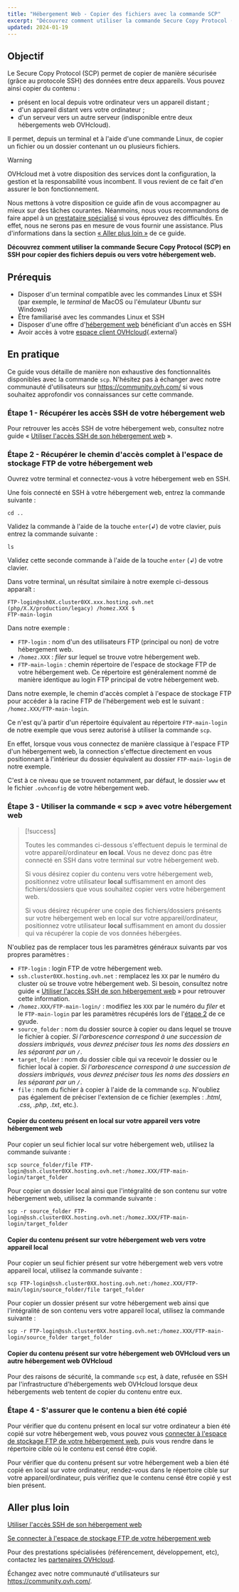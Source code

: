 ```yaml
---
title: "Hébergement Web - Copier des fichiers avec la commande SCP"
excerpt: "Découvrez comment utiliser la commande Secure Copy Protocol (SCP) en SSH pour copier des fichiers depuis ou vers votre hébergement web"
updated: 2024-01-19
---
```


## Objectif

Le Secure Copy Protocol (SCP) permet de copier de manière sécurisée (grâce au protocole SSH) des données entre deux appareils. Vous pouvez ainsi copier du contenu :

- présent en local depuis votre ordinateur vers un appareil distant ;
- d'un appareil distant vers votre ordinateur ;
- d'un serveur vers un autre serveur (indisponible entre deux hébergements web OVHcloud).

Il permet, depuis un terminal et à l'aide d'une commande Linux, de copier un fichier ou un dossier contenant un ou plusieurs fichiers.

> [!warning]
>
> OVHcloud met à votre disposition des services dont la configuration, la gestion et la responsabilité vous incombent. Il vous revient de ce fait d'en assurer le bon fonctionnement.
> 
> Nous mettons à votre disposition ce guide afin de vous accompagner au mieux sur des tâches courantes. Néanmoins, nous vous recommandons de faire appel à un [prestataire spécialisé](https://partner.ovhcloud.com/fr/directory/) si vous éprouvez des difficultés. En effet, nous ne serons pas en mesure de vous fournir une assistance. Plus d'informations dans la section [« Aller plus loin »](#go-further) de ce guide.
>

**Découvrez comment utiliser la commande Secure Copy Protocol (SCP) en SSH pour copier des fichiers depuis ou vers votre hébergement web.**

## Prérequis

- Disposer d'un terminal compatible avec les commandes Linux et SSH (par exemple, le *terminal* de MacOS ou l'émulateur *Ubuntu* sur Windows)
- Être familiarisé avec les commandes Linux et SSH
- Disposer d'une offre d'[hébergement web](https://www.ovhcloud.com/fr/web-hosting/) bénéficiant d'un accès en SSH
- Avoir accès à votre [espace client OVHcloud](https://www.ovh.com/auth/?action=gotomanager&from=https://www.ovh.com/fr/&ovhSubsidiary=fr){.external}

## En pratique

Ce guide vous détaille de manière non exhaustive des fonctionnalités disponibles avec la commande `scp`. N'hésitez pas à échanger avec notre communauté d'utilisateurs sur <https://community.ovh.com/> si vous souhaitez approfondir vos connaissances sur cette commande.

### Étape 1 - Récupérer les accès SSH de votre hébergement web

Pour retrouver les accès SSH de votre hébergement web, consultez notre guide « [Utiliser l'accès SSH de son hébergement web](/pages/web_cloud/web_hosting/ssh_on_webhosting) ».

### Étape 2 - Récupérer le chemin d'accès complet à l'espace de stockage FTP de votre hébergement web<a name="step2"></a>

Ouvrez votre terminal et connectez-vous à votre hébergement web en SSH.

Une fois connecté en SSH à votre hébergement web, entrez la commande suivante : 

```ssh
cd ..
```

Validez la commande à l'aide de la touche `enter`(↲) de votre clavier, puis entrez la commande suivante :

```ssh
ls
```

Validez cette seconde commande à l'aide de la touche `enter` (↲) de votre clavier.

Dans votre terminal, un résultat similaire à notre exemple ci-dessous apparaît :

```ssh
FTP-login@ssh0X.cluster0XX.xxx.hosting.ovh.net (php/X.X/production/legacy) /homez.XXX $
FTP-main-login
```

Dans notre exemple :

- `FTP-login` : nom d'un des utilisateurs FTP (principal ou non) de votre hébergement web.
- `/homez.XXX` : *filer* sur lequel se trouve votre hébergement web.
- `FTP-main-login` : chemin répertoire de l'espace de stockage FTP de votre hébergement web. Ce répertoire est généralement nommé de manière identique au login FTP principal de votre hébergement web.

Dans notre exemple, le chemin d'accès complet à l'espace de stockage FTP pour accéder à la racine FTP de l'hébergement web est le suivant : `/homez.XXX/FTP-main-login`.

Ce n'est qu'à partir d'un répertoire équivalent au répertoire `FTP-main-login` de notre exemple que vous serez autorisé à utiliser la commande `scp`.

En effet, lorsque vous vous connectez de manière classique à l'espace FTP d'un hébergement web, la connection s'effectue directement en vous positionnant à l'intérieur du dossier équivalent au dossier `FTP-main-login` de notre exemple.

C'est à ce niveau que se trouvent notamment, par défaut, le dossier `www` et le fichier `.ovhconfig` de votre hébergement web.

### Étape 3 - Utiliser la commande « scp » avec votre hébergement web

> [!success]
>
> Toutes les commandes ci-dessous s'effectuent depuis le terminal de votre appareil/ordinateur **en local**. Vous ne devez donc pas être connecté en SSH dans votre terminal sur votre hébergement web.
>
> Si vous désirez copier du contenu vers votre hébergement web, positionnez votre utilisateur **local** suffisamment en amont des fichiers/dossiers que vous souhaitez copier vers votre hébergement web.
>
> Si vous désirez récupérer une copie des fichiers/dossiers présents sur votre hébergement web en local sur votre appareil/ordinateur, positionnez votre utilisateur **local** suffisamment en amont du dossier qui va récupérer la copie de vos données hébergées.
>

N'oubliez pas de remplacer tous les paramètres généraux suivants par vos propres paramètres :

- `FTP-login` : login FTP de votre hébergement web.
- `ssh.cluster0XX.hosting.ovh.net` : remplacez les `XX` par le numéro du cluster où se trouve votre hébergement web. Si besoin, consultez notre guide « [Utiliser l'accès SSH de son hébergement web](/pages/web_cloud/web_hosting/ssh_on_webhosting) » pour retrouver cette information.
- `/homez.XXX/FTP-main-login/` : modifiez les `XXX` par le numéro du *filer* et le `FTP-main-login` par les paramètres récupérés lors de l'[étape 2](#step2) de ce gyude.
- `source_folder` : nom du dossier source à copier ou dans lequel se trouve le fichier à copier. *Si l'arborescence correspond à une succession de dossiers imbriqués, vous devrez préciser tous les noms des dossiers en les séparant par un `/`*.
- `target_folder` : nom du dossier cible qui va recevoir le dossier ou le fichier local à copier. *Si l'arborescence correspond à une succession de dossiers imbriqués, vous devrez préciser tous les noms des dossiers en les séparant par un `/`*.
- `file` : nom du fichier à copier à l'aide de la commande `scp`. N'oubliez pas également de préciser l'extension de ce fichier (exemples : *.html*, *.css*, *.php*, *.txt*, etc.).

#### Copier du contenu présent en local sur votre appareil vers votre hébergement web

Pour copier un seul fichier local sur votre hébergement web, utilisez la commande suivante :

```ssh
scp source_folder/file FTP-login@ssh.cluster0XX.hosting.ovh.net:/homez.XXX/FTP-main-login/target_folder
```

Pour copier un dossier local ainsi que l'intégralité de son contenu sur votre hébergement web, utilisez la commande suivante :

```ssh
scp -r source_folder FTP-login@ssh.cluster0XX.hosting.ovh.net:/homez.XXX/FTP-main-login/target_folder 
```

#### Copier du contenu présent sur votre hébergement web vers votre appareil local

Pour copier un seul fichier présent sur votre hébergement web vers votre appareil local, utilisez la commande suivante :

```ssh
scp FTP-login@ssh.cluster0XX.hosting.ovh.net:/homez.XXX/FTP-main/login/source_folder/file target_folder 
```

Pour copier un dossier présent sur votre hébergement web ainsi que l'intégralité de son contenu vers votre appareil local, utilisez la commande suivante :

```ssh
scp -r FTP-login@ssh.cluster0XX.hosting.ovh.net:/homez.XXX/FTP-main-login/source_folder target_folder
```

#### Copier du contenu présent sur votre hébergement web OVHcloud vers un autre hébergement web OVHcloud

Pour des raisons de sécurité, la commande `scp` est, à date, refusée en SSH par l'infrastructure d'hébergements web OVHcloud lorsque deux hébergements web tentent de copier du contenu entre eux.

### Étape 4 - S'assurer que le contenu a bien été copié

Pour vérifier que du contenu présent en local sur votre ordinateur a bien été copié sur votre hébergement web, vous pouvez vous [connecter à l'espace de stockage FTP de votre hébergement web](/pages/web_cloud/web_hosting/ftp_connection), puis vous rendre dans le répertoire cible où le contenu est censé être copié.

Pour vérifier que du contenu présent sur votre hébergement web a bien été copié en local sur votre ordinateur, rendez-vous dans le répertoire cible sur votre appareil/ordinateur, puis vérifiez que le contenu censé être copié y est bien présent.

## Aller plus loin <a name="go-further"></a>

[Utiliser l'accès SSH de son hébergement web](/pages/web_cloud/web_hosting/ssh_on_webhosting)

[Se connecter à l'espace de stockage FTP de votre hébergement web](/pages/web_cloud/web_hosting/ftp_connection)
 
Pour des prestations spécialisées (référencement, développement, etc), contactez les [partenaires OVHcloud](https://partner.ovhcloud.com/fr/directory/).
 
Échangez avec notre communauté d'utilisateurs sur <https://community.ovh.com/>.